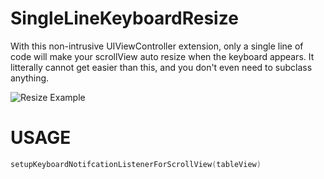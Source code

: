 # SingleLineKeyboardResize
With this non-intrusive UIViewController extension, only a single line of code will make your scrollView auto resize when the keyboard appears. It litterally cannot get easier than this, and you don't even need to subclass anything.


![Resize Example](https://raw.githubusercontent.com/haaakon/SingleLineKeyboardResize/master/example.gif)



USAGE
=====
```Swift
setupKeyboardNotifcationListenerForScrollView(tableView)
```

